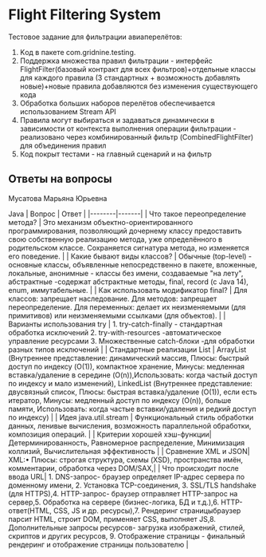 # Flight Filtering System

Тестовое задание для фильтрации авиаперелётов:
1. Kод в пакетe com.gridnine.testing.
2. Поддержка множества правил фильтрации - интерфейс FlightFilter(базовый контракт для всех фильтров)+отдельные классы для каждого правила (3 стандартных + возможность добавлять новые)+новые правила добавляются без изменения существующего кода
3. Обработка больших наборов перелётов обеспечивается использованием Stream API 
4. Правила могут выбираться и задаваться динамически в зависимости от контекста выполнения операции фильтрации - реализовано через комбинированный фильтр (CombinedFlightFilter) для объединения правил
5. Код покрыт тестами - на главный сценарий и на фильтр


## Ответы на вопросы
 Мусатова Марьяна Юрьевна 

 Java
| Вопрос | Ответ |
|--------|-------|
| Что такое переопределение метода? | Это механизм объектно-ориентированного программирования, позволяющий дочернему классу предоставить свою собственную реализацию метода, уже определённого в родительском классе. Сохраняется сигнатура метода, но изменяется его поведение. |
| Какие бывают виды классов? | Обычные (top-level) -  основные классы, объявленные непосредственно в пакете, вложенные, локальные, анонимные - классы без имени, создаваемые "на лету", абстрактные -содержат абстрактные методы, final, record (с Java 14), enum, иммутабельные. |
| Как использовать модификатор final? | Для классов: запрещает наследование. Для методов: запрещает переопределение. Для переменных: делает их неизменяемыми (для примитивов) или неизменяемыми ссылками (для объектов). |
| Варианты использования try | 1. try-catch-finally - стандартная обработка исключений 2. try-with-resources -автоматическое управление ресурсами 3. Множественные catch-блоки -для обработки разных типов исключений |
| Стандартные реализации List | ArrayList (Внутреннее представление: динамический массив, Плюсы: быстрый доступ по индексу (O(1)), компактное хранение,	Минусы: медленная вставка/удаление в середине (O(n)),Использовать: когда частый доступ по индексу и мало изменений), LinkedList (Внутреннее представление: двусвязный список, Плюсы: быстрая вставка/удаление (O(1)), если есть итератор, Минусы: медленный доступ по индексу (O(n)), больше памяти, Использовать: когда частые вставки/удаления и редкий доступ по индексу) |
| Идея java.util.stream | Функциональный стиль обработки данных, ленивые вычисления, возможность параллельной обработки, композиция операций. |
| Критерии хорошей хэш-функции| Детерминированность, Равномерное распределение, Минимизация коллизий, Вычислительная эффективность |
| Сравнение XML и JSON|  XML:•	Плюсы: строгая структура, схемы (XSD), пространства имён, комментарии, обработка через DOM/SAX,|
| Что происходит после ввода URL| 1. DNS-запрос- браузер определяет IP-адрес сервера по доменному имени, 2. Установка TCP-соединения, 3. SSL/TLS handshake (для HTTPS),4. HTTP-запрос- браузер отправляет HTTP-запрос на сервер,5. Обработка на сервере (бизнес-логика, БД и т.д.),6. HTTP-ответ(HTML, CSS, JS и др. ресурсы),7. Рендеринг страницыбраузер парсит HTML, строит DOM, применяет CSS, выполняет JS,8. Дополнительные запросы ресурсов- загрузка изображений, стилей, скриптов и других ресурсов, 9.	Отображение страницы - финальный рендеринг и отображение страницы пользователю      |










